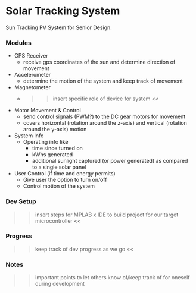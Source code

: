 # Solar Tracking System
Sun Tracking PV System for Senior Design.

### Modules
* GPS Receiver
    * receive gps coordinates of the sun and determine direction of movement
* Accelerometer
    * determine the motion of the system and keep track of movement
* Magnetometer
    * >> insert specific role of device for system <<
* Motor Movement & Control
    * send control signals (PWM?) to the DC gear motors for movement
    * covers horizontal (rotation around the z-axis) and vertical (rotation around the y-axis) motion
* System Info
    * Operating info like
        * time since turned on
        * kWhs generated
        * additional sunlight captured (or power generated) as compared to a single solar panel
* User Control (if time and energy permits)
    * Give user the option to turn on/off
    * Control motion of the system

### Dev Setup
>> insert steps for MPLAB x IDE to build project for our target microcontroller << 

### Progress
>> keep track of dev progress as we go <<

### Notes
>> important points to let others know of/keep track of for oneself during development

